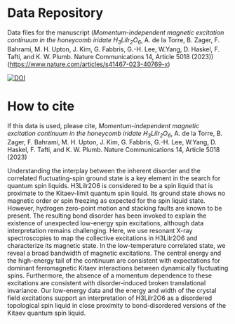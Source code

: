 # Data Repository

Data files for the manuscript (_Momentum-independent magnetic excitation continuum in the honeycomb iridate
H<sub>3</sub>LiIr<sub>2</sub>O<sub>6</sub>_, A. de la Torre, B. Zager, F. Bahrami, M. H. Upton, J. Kim, G. Fabbris, G.-H. Lee, W.Yang, D. Haskel, F. Tafti, and K. W. Plumb. Nature Communications 14, Article 5018 (2023))(https://www.nature.com/articles/s41467-023-40769-x)


[![DOI](https://zenodo.org/badge/667554370.svg)](https://zenodo.org/badge/latestdoi/667554370)


# How to cite

If this data is used, please cite, _Momentum-independent magnetic excitation continuum in the honeycomb iridate
H<sub>3</sub>LiIr<sub>2</sub>O<sub>6</sub>_, A. de la Torre, B. Zager, F. Bahrami, M. H. Upton, J. Kim, G. Fabbris, G.-H. Lee, W.Yang, D. Haskel, F. Tafti, and K. W. Plumb. Nature Communications 14, Article 5018 (2023)

Understanding the interplay between the inherent disorder and the correlated fluctuating-spin ground state is a key element in the search for quantum spin liquids. H3LiIr2O6 is considered to be a spin liquid that is proximate to the Kitaev-limit quantum spin liquid. Its ground state shows no magnetic order or spin freezing as expected for the spin liquid state. However, hydrogen zero-point motion and stacking faults are known to be present. The resulting bond disorder has been invoked to explain the existence of unexpected low-energy spin excitations, although data interpretation remains challenging. Here, we use resonant X-ray spectroscopies to map the collective excitations in H3LiIr2O6 and characterize its magnetic state. In the low-temperature correlated state, we reveal a broad bandwidth of magnetic excitations. The central energy and the high-energy tail of the continuum are consistent with expectations for dominant ferromagnetic Kitaev interactions between dynamically fluctuating spins. Furthermore, the absence of a momentum dependence to these excitations are consistent with disorder-induced broken translational invariance. Our low-energy data and the energy and width of the crystal field excitations support an interpretation of H3LiIr2O6 as a disordered topological spin liquid in close proximity to bond-disordered versions of the Kitaev quantum spin liquid.
